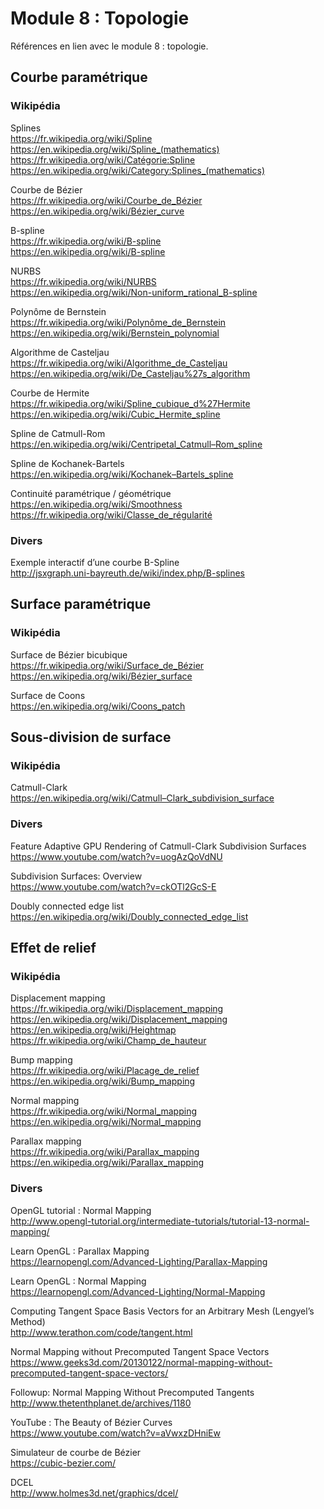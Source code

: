 # Module 8 : Topologie

Références en lien avec le module 8 : topologie.

## Courbe paramétrique

### Wikipédia

Splines  
https://fr.wikipedia.org/wiki/Spline  
https://en.wikipedia.org/wiki/Spline_(mathematics)  
https://fr.wikipedia.org/wiki/Catégorie:Spline  
https://en.wikipedia.org/wiki/Category:Splines_(mathematics)

Courbe de Bézier  
https://fr.wikipedia.org/wiki/Courbe_de_Bézier  
https://en.wikipedia.org/wiki/Bézier_curve

B-spline  
https://fr.wikipedia.org/wiki/B-spline  
https://en.wikipedia.org/wiki/B-spline

NURBS  
https://fr.wikipedia.org/wiki/NURBS  
https://en.wikipedia.org/wiki/Non-uniform_rational_B-spline

Polynôme de Bernstein  
https://fr.wikipedia.org/wiki/Polynôme_de_Bernstein  
https://en.wikipedia.org/wiki/Bernstein_polynomial

Algorithme de Casteljau  
https://fr.wikipedia.org/wiki/Algorithme_de_Casteljau  
https://en.wikipedia.org/wiki/De_Casteljau%27s_algorithm

Courbe de Hermite  
https://fr.wikipedia.org/wiki/Spline_cubique_d%27Hermite  
https://en.wikipedia.org/wiki/Cubic_Hermite_spline

Spline de Catmull-Rom  
https://en.wikipedia.org/wiki/Centripetal_Catmull–Rom_spline

Spline de Kochanek-Bartels  
https://en.wikipedia.org/wiki/Kochanek–Bartels_spline

Continuité paramétrique / géométrique  
https://en.wikipedia.org/wiki/Smoothness  
https://fr.wikipedia.org/wiki/Classe_de_régularité

### Divers

Exemple interactif d’une courbe B-Spline  
http://jsxgraph.uni-bayreuth.de/wiki/index.php/B-splines

## Surface paramétrique

### Wikipédia

Surface de Bézier bicubique  
https://fr.wikipedia.org/wiki/Surface_de_Bézier  
https://en.wikipedia.org/wiki/Bézier_surface

Surface de Coons  
https://en.wikipedia.org/wiki/Coons_patch

## Sous-division de surface

### Wikipédia

Catmull-Clark  
https://en.wikipedia.org/wiki/Catmull–Clark_subdivision_surface

### Divers

Feature Adaptive GPU Rendering of Catmull-Clark Subdivision Surfaces  
https://www.youtube.com/watch?v=uogAzQoVdNU

Subdivision Surfaces: Overview  
https://www.youtube.com/watch?v=ckOTl2GcS-E

Doubly connected edge list  
https://en.wikipedia.org/wiki/Doubly_connected_edge_list

## Effet de relief

### Wikipédia

Displacement mapping  
https://fr.wikipedia.org/wiki/Displacement_mapping  
https://en.wikipedia.org/wiki/Displacement_mapping  
https://en.wikipedia.org/wiki/Heightmap  
https://fr.wikipedia.org/wiki/Champ_de_hauteur

Bump mapping  
https://fr.wikipedia.org/wiki/Placage_de_relief  
https://en.wikipedia.org/wiki/Bump_mapping

Normal mapping  
https://fr.wikipedia.org/wiki/Normal_mapping  
https://en.wikipedia.org/wiki/Normal_mapping

Parallax mapping  
https://fr.wikipedia.org/wiki/Parallax_mapping  
https://en.wikipedia.org/wiki/Parallax_mapping

### Divers

OpenGL tutorial : Normal Mapping  
http://www.opengl-tutorial.org/intermediate-tutorials/tutorial-13-normal-mapping/

Learn OpenGL : Parallax Mapping  
https://learnopengl.com/Advanced-Lighting/Parallax-Mapping

Learn OpenGL : Normal Mapping  
https://learnopengl.com/Advanced-Lighting/Normal-Mapping

Computing Tangent Space Basis Vectors for an Arbitrary Mesh (Lengyel’s Method)  
http://www.terathon.com/code/tangent.html

Normal Mapping without Precomputed Tangent Space Vectors  
https://www.geeks3d.com/20130122/normal-mapping-without-precomputed-tangent-space-vectors/

Followup: Normal Mapping Without Precomputed Tangents  
http://www.thetenthplanet.de/archives/1180

YouTube : The Beauty of Bézier Curves  
https://www.youtube.com/watch?v=aVwxzDHniEw

Simulateur de courbe de Bézier  
https://cubic-bezier.com/

DCEL  
http://www.holmes3d.net/graphics/dcel/
